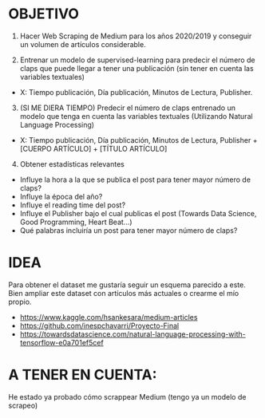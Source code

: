 # OBJETIVO 

1) Hacer Web Scraping de Medium para los años 2020/2019 y conseguir un volumen de artículos considerable.

2) Entrenar un modelo de supervised-learning para predecir el número de claps que puede llegar a tener una publicación (sin tener en cuenta las variables textuales)

- X: Tiempo publicación, Día publicación, Minutos de Lectura, Publisher. 

3) (SI ME DIERA TIEMPO) Predecir el número de claps entrenado un modelo que tenga en cuenta las variables textuales (Utilizando Natural Language Processing)

- X: Tiempo publicación, Día publicación, Minutos de Lectura, Publisher + [CUERPO ARTÍCULO] + [TÍTULO ARTÍCULO]

4) Obtener estadísticas relevantes 

- Influye la hora a la que se publica el post para tener mayor número de claps?
- Influye la época del año?
- Influye el reading time del post? 
- Influye el Publisher bajo el cual publicas el post (Towards Data Science, Good Programming, Heart Beat...)
- Qué palabras incluiría un post para tener mayor número de claps?

# IDEA

Para obtener el dataset me gustaría seguir un esquema parecido a este. Bien ampliar este dataset con artículos más actuales o crearme el mío propio.

- https://www.kaggle.com/hsankesara/medium-articles
- https://github.com/inespchavarri/Proyecto-Final
- https://towardsdatascience.com/natural-language-processing-with-tensorflow-e0a701ef5cef

# A TENER EN CUENTA:

He estado ya probado cómo scrappear Medium (tengo ya un modelo de scrapeo)